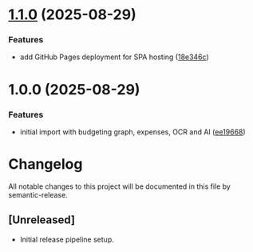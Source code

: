 # [1.1.0](https://github.com/SjoenH/money-flow/compare/v1.0.0...v1.1.0) (2025-08-29)


### Features

* add GitHub Pages deployment for SPA hosting ([18e346c](https://github.com/SjoenH/money-flow/commit/18e346ce56a753fe368bbf7521e5c62f727d43a7))

# 1.0.0 (2025-08-29)


### Features

* initial import with budgeting graph, expenses, OCR and AI ([ee19668](https://github.com/SjoenH/money-flow/commit/ee1966801b2fb801a375e475b477c6da4d6e2f5c))

# Changelog

All notable changes to this project will be documented in this file by semantic-release.

## [Unreleased]

- Initial release pipeline setup.
